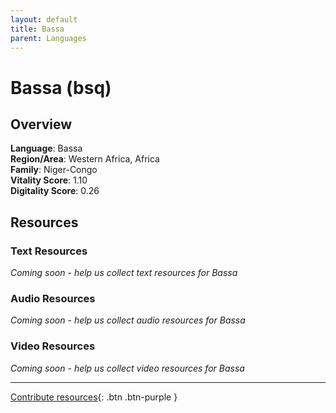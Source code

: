```yaml
---
layout: default
title: Bassa
parent: Languages
---
```


# Bassa (bsq)

## Overview

**Language**: Bassa  
**Region/Area**: Western Africa, Africa  
**Family**: Niger-Congo  
**Vitality Score**: 1.10  
**Digitality Score**: 0.26  

## Resources

### Text Resources
*Coming soon - help us collect text resources for Bassa*

### Audio Resources
*Coming soon - help us collect audio resources for Bassa*

### Video Resources
*Coming soon - help us collect video resources for Bassa*

---

[Contribute resources](https://fairtrain.github.io/){: .btn .btn-purple }
